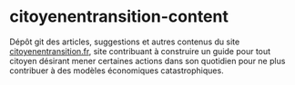 # citoyenentransition-content

Dépôt git des articles, suggestions et autres contenus du site [citoyenentransition.fr][1], site contribuant à construire un guide pour tout citoyen désirant mener certaines actions dans son quotidien pour ne plus contribuer à des modèles économiques catastrophiques.

[1]: <https://citoyenentransition.fr>
